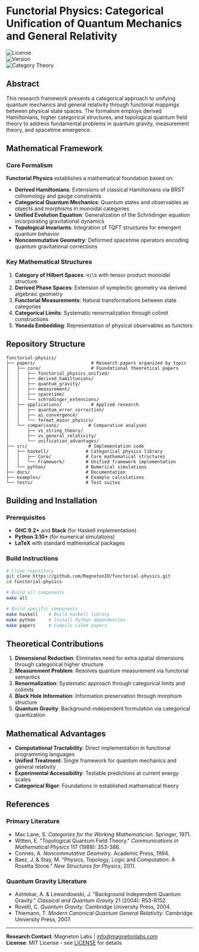 
# Functorial Physics: Categorical Unification of Quantum Mechanics and General Relativity

![License](https://img.shields.io/badge/license-MIT-blue)  
![Version](https://img.shields.io/badge/version-1.0.0-brightgreen)  
![Category Theory](https://img.shields.io/badge/category-theory-orange)  

## Abstract

This research framework presents a categorical approach to unifying quantum mechanics and general relativity through functorial mappings between physical state spaces. The formalism employs derived Hamiltonians, higher categorical structures, and topological quantum field theory to address fundamental problems in quantum gravity, measurement theory, and spacetime emergence.

## Mathematical Framework

### Core Formalism

**Functorial Physics** establishes a mathematical foundation based on:

- **Derived Hamiltonians**: Extensions of classical Hamiltonians via BRST cohomology and gauge constraints
- **Categorical Quantum Mechanics**: Quantum states and observables as objects and morphisms in monoidal categories
- **Unified Evolution Equation**: Generalization of the Schrödinger equation incorporating gravitational dynamics
- **Topological Invariants**: Integration of TQFT structures for emergent quantum behavior
- **Noncommutative Geometry**: Deformed spacetime operators encoding quantum gravitational corrections

### Key Mathematical Structures

1. **Category of Hilbert Spaces**: `Hilb` with tensor product monoidal structure
2. **Derived Phase Spaces**: Extension of symplectic geometry via derived algebraic geometry
3. **Functorial Measurements**: Natural transformations between state categories
4. **Categorical Limits**: Systematic renormalization through colimit constructions
5. **Yoneda Embedding**: Representation of physical observables as functors

## Repository Structure

```
functorial-physics/
├── papers/                     # Research papers organized by topic
│   ├── core/                   # Foundational theoretical papers
│   │   ├── functorial_physics_unified/
│   │   ├── derived_hamiltonians/
│   │   ├── quantum_gravity/
│   │   ├── measurement/
│   │   ├── spacetime/
│   │   └── schrodinger_extensions/
│   ├── applications/           # Applied research
│   │   ├── quantum_error_correction/
│   │   ├── ai_convergence/
│   │   └── fermat_mazur_physics/
│   └── comparisons/           # Comparative analyses
│       ├── vs_string_theory/
│       ├── vs_general_relativity/
│       └── unification_advantages/
├── src/                       # Implementation code
│   ├── haskell/              # Categorical physics library
│   │   ├── Core/             # Core mathematical structures
│   │   └── Framework/        # Unified framework implementation
│   └── python/               # Numerical simulations
├── docs/                     # Documentation
├── examples/                 # Example calculations
└── tests/                    # Test suites
```

## Building and Installation

### Prerequisites

- **GHC 9.2+** and **Stack** (for Haskell implementation)
- **Python 3.10+** (for numerical simulations)
- **LaTeX** with standard mathematical packages

### Build Instructions

```bash
# Clone repository
git clone https://github.com/MagnetonIO/functorial-physics.git
cd functorial-physics

# Build all components
make all

# Build specific components
make haskell    # Build Haskell library
make python     # Install Python dependencies
make papers     # Compile LaTeX papers
```

## Theoretical Contributions

1. **Dimensional Reduction**: Eliminates need for extra spatial dimensions through categorical higher structure
2. **Measurement Problem**: Resolves quantum measurement via functorial semantics
3. **Renormalization**: Systematic approach through categorical limits and colimits
4. **Black Hole Information**: Information preservation through morphism structure
5. **Quantum Gravity**: Background-independent formulation via categorical quantization

## Mathematical Advantages

- **Computational Tractability**: Direct implementation in functional programming languages
- **Unified Treatment**: Single framework for quantum mechanics and general relativity
- **Experimental Accessibility**: Testable predictions at current energy scales
- **Categorical Rigor**: Foundations in established mathematical theory

## References

### Primary Literature

- Mac Lane, S. *Categories for the Working Mathematician*. Springer, 1971.
- Witten, E. "Topological Quantum Field Theory." *Communications in Mathematical Physics* 117 (1988): 353-386.
- Connes, A. *Noncommutative Geometry*. Academic Press, 1994.
- Baez, J. & Stay, M. "Physics, Topology, Logic and Computation: A Rosetta Stone." *New Structures for Physics*, 2011.

### Quantum Gravity Literature

- Ashtekar, A. & Lewandowski, J. "Background Independent Quantum Gravity." *Classical and Quantum Gravity* 21 (2004): R53-R152.
- Rovelli, C. *Quantum Gravity*. Cambridge University Press, 2004.
- Thiemann, T. *Modern Canonical Quantum General Relativity*. Cambridge University Press, 2007.

---

**Research Contact**: Magneton Labs | info@magnetonlabs.com  
**License**: MIT License - see [LICENSE](LICENSE) for details  
